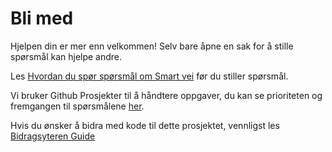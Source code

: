 # Bli med

Hjelpen din er mer enn velkommen! Selv bare åpne en sak for å stille spørsmål kan hjelpe andre.

Les [Hvordan du spør spørsmål om Smart vei](http://www.catb.org/~esr/faqs/smart-questions.html) før du stiller spørsmål.

Vi bruker Github Prosjekter til å håndtere oppgaver, du kan se prioriteten og fremgangen til spørsmålene [her](https://github.com/orgs/go-rod/projects/1).

Hvis du ønsker å bidra med kode til dette prosjektet, vennligst les [Bidragsyteren Guide](https://github.com/go-rod/rod/blob/master/.github/CONTRIBUTING.md)
